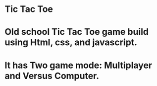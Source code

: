 # Tic Tac Toe
# Old school Tic Tac Toe game build using Html, css, and javascript.
# It has Two game mode: Multiplayer and Versus Computer.
